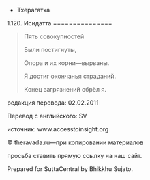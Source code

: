 









* Тхерагатха


1\.120\. Исидатта
\=\=\=\=\=\=\=\=\=\=\=\=\=\=\=




> Пять совокупностей  
> 
> Были постигнуты,  
> 
> Опора и их корни—вырваны\.  
> 
> Я достиг окончанья страданий\.  
> 
> Конец загрязнений обрёл я\.



редакция перевода: 02\.02\.2011


Перевод с английского: SV


источник: www\.accesstoinsight\.org


© theravada\.ru—при копировании материалов


просьба ставить прямую ссылку на наш сайт\.


Prepared for SuttaCentral by Bhikkhu Sujato\.






